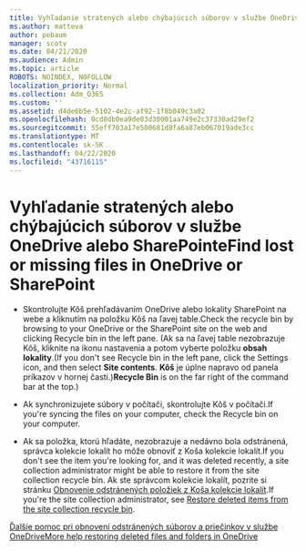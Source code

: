 ```yaml
---
title: Vyhľadanie stratených alebo chýbajúcich súborov v službe OneDrive alebo SharePointe
ms.author: matteva
author: pebaum
manager: scotv
ms.date: 04/21/2020
ms.audience: Admin
ms.topic: article
ROBOTS: NOINDEX, NOFOLLOW
localization_priority: Normal
ms.collection: Adm_O365
ms.custom: ''
ms.assetid: d4de6b5e-5102-4e2c-af92-1f8b049c3a02
ms.openlocfilehash: 0cd8db0ea9de03d30001aa749e2c37330ad29ef2
ms.sourcegitcommit: 55eff703a17e500681d8fa6a87eb067019ade3cc
ms.translationtype: MT
ms.contentlocale: sk-SK
ms.lasthandoff: 04/22/2020
ms.locfileid: "43716115"
---
```

# <a name="find-lost-or-missing-files-in-onedrive-or-sharepoint"></a><span data-ttu-id="b9629-102">Vyhľadanie stratených alebo chýbajúcich súborov v službe OneDrive alebo SharePointe</span><span class="sxs-lookup"><span data-stu-id="b9629-102">Find lost or missing files in OneDrive or SharePoint</span></span>

- <span data-ttu-id="b9629-103">Skontrolujte Kôš prehľadávaním OneDrive alebo lokality SharePoint na webe a kliknutím na položku Kôš na ľavej table.</span><span class="sxs-lookup"><span data-stu-id="b9629-103">Check the recycle bin by browsing to your OneDrive or the SharePoint site on the web and clicking Recycle bin in the left pane.</span></span> <span data-ttu-id="b9629-104">(Ak sa na ľavej table nezobrazuje Kôš, kliknite na ikonu nastavenia a potom vyberte položku **obsah lokality**.</span><span class="sxs-lookup"><span data-stu-id="b9629-104">(If you don't see Recycle bin in the left pane, click the Settings icon, and then select **Site contents**.</span></span> <span data-ttu-id="b9629-105">**Kôš** je úplne napravo od panela príkazov v hornej časti.)</span><span class="sxs-lookup"><span data-stu-id="b9629-105">**Recycle Bin** is on the far right of the command bar at the top.)</span></span> 
    
- <span data-ttu-id="b9629-106">Ak synchronizujete súbory v počítači, skontrolujte Kôš v počítači.</span><span class="sxs-lookup"><span data-stu-id="b9629-106">If you're syncing the files on your computer, check the Recycle bin on your computer.</span></span> 
    
- <span data-ttu-id="b9629-107">Ak sa položka, ktorú hľadáte, nezobrazuje a nedávno bola odstránená, správca kolekcie lokalít ho môže obnoviť z Koša kolekcie lokalít.</span><span class="sxs-lookup"><span data-stu-id="b9629-107">If you don't see the item you're looking for, and it was deleted recently, a site collection administrator might be able to restore it from the site collection recycle bin.</span></span> <span data-ttu-id="b9629-108">Ak ste správcom kolekcie lokalít, pozrite si stránku [Obnovenie odstránených položiek z Koša kolekcie lokalít](https://go.microsoft.com/fwlink/?linkid=866439).</span><span class="sxs-lookup"><span data-stu-id="b9629-108">If you're the site collection administrator, see [Restore deleted items from the site collection recycle bin](https://go.microsoft.com/fwlink/?linkid=866439).</span></span>
    
[<span data-ttu-id="b9629-109">Ďalšie pomoc pri obnovení odstránených súborov a priečinkov v službe OneDrive</span><span class="sxs-lookup"><span data-stu-id="b9629-109">More help restoring deleted files and folders in OneDrive</span></span>](https://go.microsoft.com/fwlink/?linkid=872872)
  

